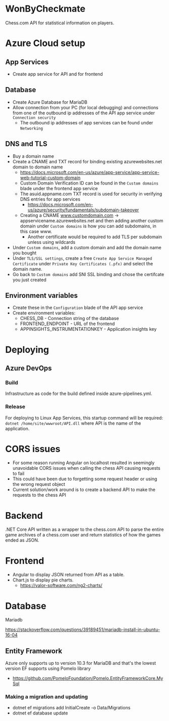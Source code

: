 # WonByCheckmate
Chess.com API for statistical information on players.

# Azure Cloud setup
## App Services
- Create app service for API and for frontend
## Database
- Create Azure Database for MariaDB
- Allow connection from your PC (for local debugging) and connections from one of the outbound ip addresses of the API app service under `Connection security`
  - The outbound ip addresses of app services can be found under `Networking`
## DNS and TLS
- Buy a domain name
- Create a CNAME and TXT record for binding existing azurewebsites.net domain to domain name
  - https://docs.microsoft.com/en-us/azure/app-service/app-service-web-tutorial-custom-domain
  - Custom Domain Verification ID can be found in the `Custom domains` blade under the frontend app service
  - The asuid.appname.com TXT record is used for security in verifying DNS entries for app services
    - https://docs.microsoft.com/en-us/azure/security/fundamentals/subdomain-takeover
  - Creating a CNAME www.customdomain.com -> appservicename.azurewebsites.net and then adding another custom domain under `Custom domains` is how you can add subdomains, in this case www.
    - Another certificate would be required to add TLS per subdomain unless using wildcards
- Under `Custom domains`, add a custom domain and add the domain name you bought
- Under `TLS/SSL settings`, create a free `Create App Service Managed Certificate` under `Private Key Certificates (.pfx)` and select the domain name.
- Go back to `Custom domains` add SNI SSL binding and chose the certifcate you just created
## Environment variables
- Create these in the `Configuration` blade of the API app service
- Create environment variables:
  - CHESS_DB - Connection string of the database
  - FRONTEND_ENDPOINT - URL of the frontend
  - APPINSIGHTS_INSTRUMENTATIONKEY - Application insights key

# Deploying
## Azure DevOps
### Build
Infrastructure as code for the build defined inside azure-pipelines.yml.

### Release
For deploying to Linux App Services, this startup command will be required: `dotnet /home/site/wwwroot/API.dll` where API is the name of the application.

# CORS issues
- For some reason running Angular on localhost resulted in seemingly unavoidable CORS issues when calling the chess API causing requests to fail
- This could have been due to forgetting some request header or using the wrong request object
- Current solution/work around is to create a backend API to make the requests to the chess API


# Backend
.NET Core API written as a wrapper to the chess.com API to parse the entire game archives of a chess.com user and return statistics of how the games ended as JSON.

# Frontend
- Angular to display JSON returned from API as a table.
- Chart.js to display pie charts.
  - https://valor-software.com/ng2-charts/


# Database
Mariadb

https://stackoverflow.com/questions/39189451/mariadb-install-in-ubuntu-16-04

## Entity Framework
Azure only supports up to version 10.3 for MariaDB and that's the lowest version EF supports using Pomelo library
- https://github.com/PomeloFoundation/Pomelo.EntityFrameworkCore.MySql

### Making a migration and updating
- dotnet ef migrations add InitialCreate -o Data/Migrations
- dotnet ef database update
